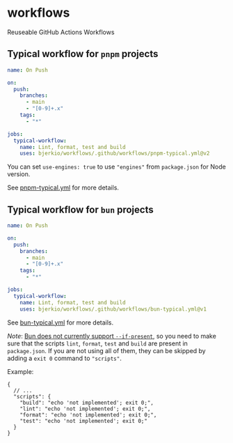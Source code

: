 # workflows

Reuseable GitHub Actions Workflows

## Typical workflow for `pnpm` projects

```yaml
name: On Push

on:
  push:
    branches:
      - main
      - "[0-9]+.x"
    tags:
      - "*"

jobs:
  typical-workflow:
    name: Lint, format, test and build
    uses: bjerkio/workflows/.github/workflows/pnpm-typical.yml@v2
```

You can set `use-engines: true` to use `"engines"` from `package.json` for Node version.

See [pnpm-typical.yml](.github/workflows/pnpm-typical.yml) for more details.

## Typical workflow for `bun` projects

```yaml
name: On Push

on:
  push:
    branches:
      - main
      - "[0-9]+.x"
    tags:
      - "*"

jobs:
  typical-workflow:
    name: Lint, format, test and build
    uses: bjerkio/workflows/.github/workflows/bun-typical.yml@v1
```

See [bun-typical.yml](.github/workflows/bun-typical.yml) for more details.

_Note_: [Bun does not currently support `--if-present`][bun-if-present-issue], so you need to make sure that the scripts `lint`, `format`, `test` and `build` are present in `package.json`.
If you are not using all of them, they can be skipped by adding a `exit 0` command
to `"scripts"`.

Example:

```jsonc
{
  // ...
  "scripts": {
    "build": "echo 'not implemented'; exit 0;",
    "lint": "echo 'not implemented'; exit 0;",
    "format": "echo 'not implemented'; exit 0;",
    "test": "echo 'not implemented'; exit 0;"
  }
}
```

[bun-if-present-issue]: https://github.com/oven-sh/bun/issues/5670
